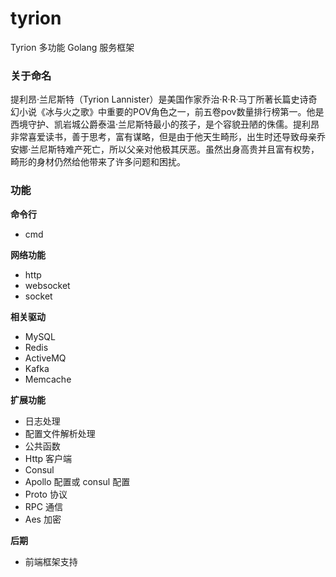 # tyrion
Tyrion 多功能 Golang 服务框架

### 关于命名

提利昂·兰尼斯特（Tyrion Lannister）是美国作家乔治·R·R·马丁所著长篇史诗奇幻小说《冰与火之歌》中重要的POV角色之一，前五卷pov数量排行榜第一。他是西境守护、凯岩城公爵泰温·兰尼斯特最小的孩子，是个容貌丑陋的侏儒。提利昂非常喜爱读书，善于思考，富有谋略，但是由于他天生畸形，出生时还导致母亲乔安娜·兰尼斯特难产死亡，所以父亲对他极其厌恶。虽然出身高贵并且富有权势，畸形的身材仍然给他带来了许多问题和困扰。


### 功能

**命令行**
- cmd

**网络功能**
- http
- websocket
- socket

**相关驱动**
- MySQL
- Redis
- ActiveMQ
- Kafka
- Memcache

**扩展功能**
- 日志处理
- 配置文件解析处理
- 公共函数
- Http 客户端
- Consul
- Apollo 配置或 consul 配置
- Proto 协议
- RPC 通信
- Aes 加密


**后期**
- 前端框架支持
